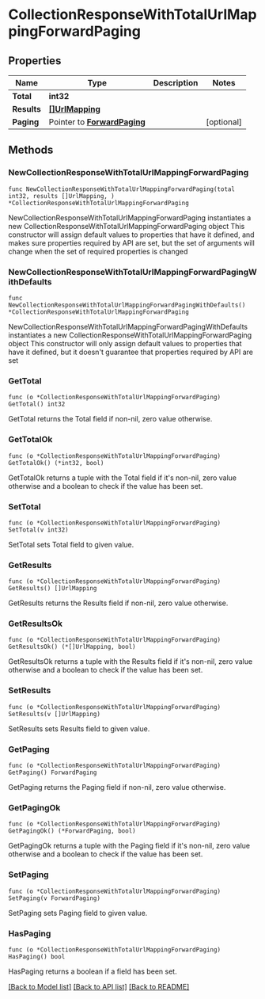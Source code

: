# CollectionResponseWithTotalUrlMappingForwardPaging

## Properties

Name | Type | Description | Notes
------------ | ------------- | ------------- | -------------
**Total** | **int32** |  | 
**Results** | [**[]UrlMapping**](UrlMapping.md) |  | 
**Paging** | Pointer to [**ForwardPaging**](ForwardPaging.md) |  | [optional] 

## Methods

### NewCollectionResponseWithTotalUrlMappingForwardPaging

`func NewCollectionResponseWithTotalUrlMappingForwardPaging(total int32, results []UrlMapping, ) *CollectionResponseWithTotalUrlMappingForwardPaging`

NewCollectionResponseWithTotalUrlMappingForwardPaging instantiates a new CollectionResponseWithTotalUrlMappingForwardPaging object
This constructor will assign default values to properties that have it defined,
and makes sure properties required by API are set, but the set of arguments
will change when the set of required properties is changed

### NewCollectionResponseWithTotalUrlMappingForwardPagingWithDefaults

`func NewCollectionResponseWithTotalUrlMappingForwardPagingWithDefaults() *CollectionResponseWithTotalUrlMappingForwardPaging`

NewCollectionResponseWithTotalUrlMappingForwardPagingWithDefaults instantiates a new CollectionResponseWithTotalUrlMappingForwardPaging object
This constructor will only assign default values to properties that have it defined,
but it doesn't guarantee that properties required by API are set

### GetTotal

`func (o *CollectionResponseWithTotalUrlMappingForwardPaging) GetTotal() int32`

GetTotal returns the Total field if non-nil, zero value otherwise.

### GetTotalOk

`func (o *CollectionResponseWithTotalUrlMappingForwardPaging) GetTotalOk() (*int32, bool)`

GetTotalOk returns a tuple with the Total field if it's non-nil, zero value otherwise
and a boolean to check if the value has been set.

### SetTotal

`func (o *CollectionResponseWithTotalUrlMappingForwardPaging) SetTotal(v int32)`

SetTotal sets Total field to given value.


### GetResults

`func (o *CollectionResponseWithTotalUrlMappingForwardPaging) GetResults() []UrlMapping`

GetResults returns the Results field if non-nil, zero value otherwise.

### GetResultsOk

`func (o *CollectionResponseWithTotalUrlMappingForwardPaging) GetResultsOk() (*[]UrlMapping, bool)`

GetResultsOk returns a tuple with the Results field if it's non-nil, zero value otherwise
and a boolean to check if the value has been set.

### SetResults

`func (o *CollectionResponseWithTotalUrlMappingForwardPaging) SetResults(v []UrlMapping)`

SetResults sets Results field to given value.


### GetPaging

`func (o *CollectionResponseWithTotalUrlMappingForwardPaging) GetPaging() ForwardPaging`

GetPaging returns the Paging field if non-nil, zero value otherwise.

### GetPagingOk

`func (o *CollectionResponseWithTotalUrlMappingForwardPaging) GetPagingOk() (*ForwardPaging, bool)`

GetPagingOk returns a tuple with the Paging field if it's non-nil, zero value otherwise
and a boolean to check if the value has been set.

### SetPaging

`func (o *CollectionResponseWithTotalUrlMappingForwardPaging) SetPaging(v ForwardPaging)`

SetPaging sets Paging field to given value.

### HasPaging

`func (o *CollectionResponseWithTotalUrlMappingForwardPaging) HasPaging() bool`

HasPaging returns a boolean if a field has been set.


[[Back to Model list]](../README.md#documentation-for-models) [[Back to API list]](../README.md#documentation-for-api-endpoints) [[Back to README]](../README.md)


